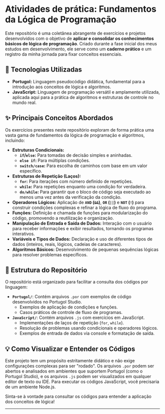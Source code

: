 # Atividades de prática: Fundamentos da Lógica de Programação

Este repositório é uma coletânea abrangente de exercícios e projetos desenvolvidos com o objetivo de **aplicar e consolidar os conhecimentos básicos de lógica de programação**. Criado durante a fase inicial dos meus estudos em desenvolvimento, ele serve como um **caderno prático** e um registro da minha jornada para fixar conceitos essenciais.

## 🚀 Tecnologias Utilizadas

* **Portugol:** Linguagem pseudocódigo didática, fundamental para a introdução aos conceitos de lógica e algoritmos.
* **JavaScript:** Linguagem de programação versátil e amplamente utilizada, aplicada aqui para a prática de algoritmos e estruturas de controle no mundo real.

## ✨ Principais Conceitos Abordados

Os exercícios presentes neste repositório exploram de forma prática uma vasta gama de fundamentos da lógica de programação e algoritmos, incluindo:

* **Estruturas Condicionais:**
    * **`if`/`else`:** Para tomadas de decisão simples e aninhadas.
    * **`else if`:** Para múltiplas condições.
    * **`switch/case`:** Para escolha de caminhos com base em um valor específico.
* **Estruturas de Repetição (Laços):**
    * **`for`:** Para iterações com número definido de repetições.
    * **`while`:** Para repetições enquanto uma condição for verdadeira.
    * **`do/while`:** Para garantir que o bloco de código seja executado ao menos uma vez antes da verificação da condição.
* **Operadores Lógicos:** Aplicação de **`AND` (`&&`)**, **`OR` (`||`)** e **`NOT` (`!`)** para construir condições complexas e refinar a lógica de fluxo do programa.
* **Funções:** Definição e chamada de funções para modularização do código, promovendo a reutilização e organização.
* **Manipulação de Entrada e Saída de Dados:** Interação com o usuário para receber informações e exibir resultados, tornando os programas interativos.
* **Variáveis e Tipos de Dados:** Declaração e uso de diferentes tipos de dados (inteiros, reais, lógicos, cadeias de caracteres).
* **Algoritmos Básicos:** Desenvolvimento de pequenas sequências lógicas para resolver problemas específicos.

## 📁 Estrutura do Repositório

O repositório está organizado para facilitar a consulta dos códigos por linguagem:

* **`Portugol/`**: Contém arquivos `.por` com exemplos de código desenvolvidos no Portugol Studio.
    * Exemplos de aplicação de condições e funções.
    * Casos práticos de controle de fluxo de programas.
* **`JavaScript/`**: Contém arquivos `.js` com exercícios em JavaScript.
    * Implementações de laços de repetição (`for`, `while`).
    * Resolução de problemas usando condicionais e operadores lógicos.
    * Exemplos de entrada de dados via console e formatação de saída.

## 💡 Como Visualizar e Entender os Códigos

Este projeto tem um propósito estritamente didático e não exige configurações complexas para ser "rodado". Os arquivos `.por` podem ser abertos e analisados em ambientes que suportem Portugol (como o Portugol Studio), e os arquivos `.js` podem ser visualizados em qualquer editor de texto ou IDE. Para executar os códigos JavaScript, você precisaria de um ambiente Node.js.

Sinta-se à vontade para consultar os códigos para entender a aplicação dos conceitos de lógica!

---
